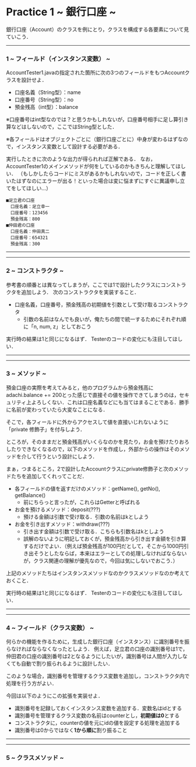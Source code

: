 # Practice 1 ~ 銀行口座 ~
銀行口座（Account）のクラスを例にとり，クラスを構成する各要素について見ていこう．

---

### 1 ~ フィールド（インスタンス変数） ~
AccountTester1.javaの指定された箇所に次の3つのフィールドをもつAccountクラスを設計せよ．

- 口座名義（String型）：name
- 口座番号（String型）：no
- 預金残高（int型）：balance

※口座番号はint型なのでは？と思うかもしれないが，口座番号相手に足し算引き算などはしないので，ここではString型とした．

※各フィールドはオブジェクトごとに（銀行口座ごとに）中身が変わるはずなので，インスタンス変数として設計する必要がある．

実行したときに次のような出力が得られれば正解である．
なお，AccountTester1のメインメソッドが何をしているのかもきちんと理解してほしい．
（もしかしたらコードにミスがあるかもしれないので，コードを正しく書いたはずなのにエラーが出る！といった場合は変に悩まずにすぐに異議申し立てをしてほしい…）

```
■足立君の口座
　口座名義：足立幸一
　口座番号：123456
　預金残高：800
■仲田君の口座
　口座名義：仲田真二
　口座番号：654321
　預金残高：300
```

---

---

### 2 ~ コンストラクタ ~
参考書の順番とは異なってしまうが，ここでは1で設計したクラスにコンストラクタを追加しよう．
次のコンストラクタを実装すること．

- 口座名義，口座番号，預金残高の初期値を引数として受け取るコンストラクタ
	- 引数の名前はなんでも良いが，俺たちの間で統一するためにそれぞれ順に「n, num, z」としておこう

実行時の結果は1と同じになるはず．
Testerのコードの変化にも注目してほしい．

---

---

### 3 ~ メソッド ~
預金口座の実際を考えてみると，他のプログラムから預金残高にadachi.balance += 200とった感じで直接その値を操作できてしまうのは，セキュリティ上よろしくない．これは口座名義などにも当てはまることである．勝手に名前が変わっていたら大変なことになる．

そこで，各フィールドに外からアクセスして値を直接いじれないように「private 修飾子」を付与しよう．

ところが，そのままだと預金残高がいくらなのかを見たり，お金を預けたりおろしたりできなくなるので，以下のメソッドを作成し，外部からの操作はそのメソッドを介して行うという設計にしよう．

まぁ，つまるところ，2で設計したAccountクラスにprivate修飾子と次のメソッドたちを追加してくれってことだ．

- 各フィールドの値を返すだけのメソッド：getName(), getNo(), getBalance()
	- 前にちらっと言ったが，これらはGetterと呼ばれる
- お金を預けるメソッド：deposit(???)
	- 預ける金額は引数で受け取る．引数の名前はkとしよう
- お金を引き出すメソッド：withdraw(???)
	- 引き出す金額は引数で受け取る．こちらも引数名はkとしよう
	- 誤解のないように明記しておくが，預金残高から引き出す金額を引き算するだけでよい．（例えば預金残高が100円だとして，そこから1000円引き出そうとしたならば，本来はエラーとしての処理しなければならないが，クラス関連の理解が優先なので，今回は気にしないでおこう．）

上記のメソッドたちはインスタンスメソッドなのかクラスメソッドなのか考えておくこと．

実行時の結果は1と同じになるはず．
Testerのコードの変化にも注目してほしい．

---
---

### 4 ~ フィールド（クラス変数） ~
何らかの機能を作るために，生成した銀行口座（インスタンス）に識別番号を振らなければならなくなったとしよう．
例えば，足立君の口座の識別番号は1で，仲田君の口座の識別番号は2となるようにしたいが，識別番号は人間が入力しなくても自動で割り振られるように設計したい．

このような場合，識別番号を管理するクラス変数を追加し，コンストラクタ内で処理を行う方がよい．

今回は以下のようにこの拡張を実装せよ．

- 識別番号を記録しておくインスタンス変数を追加する．変数名はidとする
- 識別番号を管理するクラス変数の名前はcounterとし，**初期値は0**とする
- コンストラクタに，counterの値を元にidの値を設定する処理を追加する
- 識別番号は0からではなく**1から順に**割り振ること

---
---

### 5 ~ クラスメソッド ~

